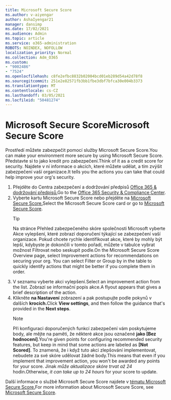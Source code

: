 ```yaml
---
title: Microsoft Secure Score
ms.author: v-aiyengar
author: AshaIyengar21
manager: dansimp
ms.date: 17/02/2021
ms.audience: Admin
ms.topic: article
ms.service: o365-administration
ROBOTS: NOINDEX, NOFOLLOW
localization_priority: Normal
ms.collection: Adm_O365
ms.custom:
- "9002486"
- "7524"
ms.openlocfilehash: c8fe2efbc8832b02004bcd01eb289d54a42d78f8
ms.sourcegitcommit: 251e2e82571fb3bb1fbe3dbf7bfca30e004b3373
ms.translationtype: MT
ms.contentlocale: cs-CZ
ms.lasthandoff: 03/05/2021
ms.locfileid: "50481274"
---
```

# <a name="microsoft-secure-score"></a><span data-ttu-id="1e205-102">Microsoft Secure Score</span><span class="sxs-lookup"><span data-stu-id="1e205-102">Microsoft Secure Score</span></span>

<span data-ttu-id="1e205-103">Prostředí můžete zabezpečit pomocí služby Microsoft Secure Score.</span><span class="sxs-lookup"><span data-stu-id="1e205-103">You can make your environment more secure by using Microsoft Secure Score.</span></span> <span data-ttu-id="1e205-104">Představte si to jako kredit pro zabezpečení.</span><span class="sxs-lookup"><span data-stu-id="1e205-104">Think of it as a credit score for security.</span></span> <span data-ttu-id="1e205-105">Najdete v ní informace o akcích, které můžete udělat, a tím zvýšit zabezpečení vaší organizace.</span><span class="sxs-lookup"><span data-stu-id="1e205-105">It tells you the actions you can take that could help improve your org's security.</span></span>

1. <span data-ttu-id="1e205-106">Přejděte do Centra zabezpečení a dodržování předpisů [Office 365 & dodržování předpisů.](https://go.microsoft.com/fwlink/p/?linkid=2077143)</span><span class="sxs-lookup"><span data-stu-id="1e205-106">Go to the [Office 365 Security & Compliance Center](https://go.microsoft.com/fwlink/p/?linkid=2077143).</span></span>
1. <span data-ttu-id="1e205-107">Vyberte kartu Microsoft Secure Score nebo přejděte na [Microsoft Secure Score.](https://go.microsoft.com/fwlink/?linkid=2099589)</span><span class="sxs-lookup"><span data-stu-id="1e205-107">Select the Microsoft Secure Score card or go to [Microsoft Secure Score](https://go.microsoft.com/fwlink/?linkid=2099589).</span></span>
    > [!TIP]
    >  <span data-ttu-id="1e205-108">Na stránce Přehled zabezpečeného skóre společnosti Microsoft vyberte Akce vylepšení, které zobrazí doporučení týkající se zabezpečení vaší organizace. Pokud chcete rychle identifikovat akce, které by mohly být lepší, kdybyste je dokončili v tomto pořadí, můžete v tabulce vybrat možnost Filtrovat nebo seskupit podle.</span><span class="sxs-lookup"><span data-stu-id="1e205-108">On the Microsoft Secure Score Overview page, select Improvement actions for recommendations on securing your org. You can select Filter or Group by in the table to quickly identify actions that might be better if you complete them in order.</span></span>
1. <span data-ttu-id="1e205-109">V seznamu vyberte akci vylepšení.</span><span class="sxs-lookup"><span data-stu-id="1e205-109">Select an improvement action from the list.</span></span> <span data-ttu-id="1e205-110">Zobrazí se informační popis akce.</span><span class="sxs-lookup"><span data-stu-id="1e205-110">A flyout appears that gives a brief description of the action.</span></span>
1. <span data-ttu-id="1e205-111">Klikněte **na Nastavení** zobrazení a pak postupujte podle pokynů v dalších **krocích.**</span><span class="sxs-lookup"><span data-stu-id="1e205-111">Click **View settings**, and then follow the guidance that's provided in the **Next steps**.</span></span>
    > [!NOTE]
    > <span data-ttu-id="1e205-112">Při konfiguraci doporučených funkcí zabezpečení vám poskytujeme body, ale mějte na paměti, že některé akce jsou označené **jako [Bez hodnocení]**.</span><span class="sxs-lookup"><span data-stu-id="1e205-112">You're given points for configuring recommended security features, but keep in mind that some actions are labeled as **[Not Scored]**.</span></span> <span data-ttu-id="1e205-113">To znamená, že i když tuto akci zlepšování implementovat, nebudete za své skóre udělovat žádné body.</span><span class="sxs-lookup"><span data-stu-id="1e205-113">This means that even if you implement that improvement action, you won't be awarded any points for your score.</span></span> <span data-ttu-id="1e205-114">Jinak *může aktualizace skóre trvat až 24* hodin.</span><span class="sxs-lookup"><span data-stu-id="1e205-114">Otherwise, *it can take up to 24 hours* for your score to update.</span></span>

<span data-ttu-id="1e205-115">Další informace o službě Microsoft Secure Score najdete v [tématu Microsoft Secure Score.](https://go.microsoft.com/fwlink/?linkid=2103077)</span><span class="sxs-lookup"><span data-stu-id="1e205-115">For more information about Microsoft Secure Score, see [Microsoft Secure Score](https://go.microsoft.com/fwlink/?linkid=2103077).</span></span>